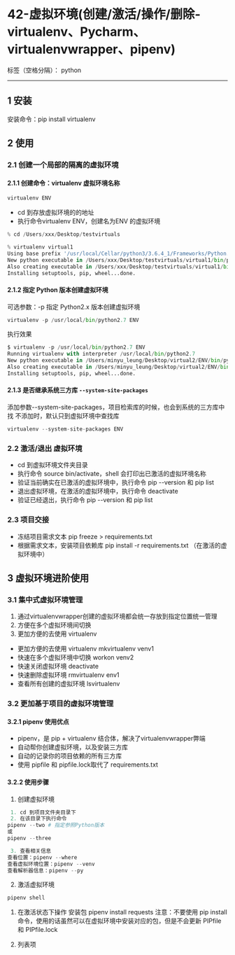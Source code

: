 # 42-虚拟环境(创建/激活/操作/删除-virtualenv、Pycharm、virtualenvwrapper、pipenv)

标签（空格分隔）： python

---

## 1 安装
安装命令：pip install virtualenv

## 2 使用
### 2.1 创建一个局部的隔离的虚拟环境
#### 2.1.1 创建命令：virtualenv 虚拟环境名称
```python
virtualenv ENV
```

 - cd 到存放虚拟环境的的地址
 - 执行命令virtualenv ENV，创建名为ENV 的虚拟环境
```python
% cd /Users/xxx/Desktop/testvirtuals                    

% virtualenv virtual1                   
Using base prefix '/usr/local/Cellar/python3/3.6.4_1/Frameworks/Python.framework/Versions/3.6'
New python executable in /Users/xxx/Desktop/testvirtuals/virtual1/bin/python3.6
Also creating executable in /Users/xxx/Desktop/testvirtuals/virtual1/bin/python
Installing setuptools, pip, wheel...done.
```

#### 2.1.2 指定 Python 版本创建虚拟环境
可选参数：-p
指定 Python2.x 版本创建虚拟环境
```python
virtualenv -p /usr/local/bin/python2.7 ENV
```

执行效果

```python
$ virtualenv -p /usr/local/bin/python2.7 ENV
Running virtualenv with interpreter /usr/local/bin/python2.7
New python executable in /Users/minyu_leung/Desktop/virtual2/ENV/bin/python2.7
Also creating executable in /Users/minyu_leung/Desktop/virtual2/ENV/bin/python
Installing setuptools, pip, wheel...done.
```

#### 2.1.3 是否继承系统三方库 `--system-site-packages`

添加参数--system-site-packages，项目检索库的时候，也会到系统的三方库中找
不添加时，默认只到虚拟环境中查找库
```python
virtualenv --system-site-packages ENV
```

### 2.2 激活/退出 虚拟环境

 - cd 到虚拟环境文件夹目录
 - 执行命令 source bin/activate，shell 会打印出已激活的虚拟环境名称
 - 验证当前确实在已激活的虚拟环境中，执行命令 pip --version 和 pip list
 - 退出虚拟环境，在激活的虚拟环境中，执行命令 deactivate
 - 验证已经退出，执行命令 pip --version 和 pip list

### 2.3 项目交接
 - 冻结项目需求文本 pip freeze > requirements.txt
 - 根据需求文本，安装项目依赖库 pip install -r requirements.txt （在激活的虚拟环境中）

## 3 虚拟环境进阶使用
### 3.1  集中式虚拟环境管理
 1. 通过virtualenvwrapper创建的虚拟环境都会统一存放到指定位置统一管理
 2. 方便在多个虚拟环境间切换
 3. 更加方便的去使用 virtualenv

* 更加方便的去使用 virtualenv
mkvirtualenv venv1
* 快速在多个虚拟环境中切换
workon venv2
* 快速关闭虚拟环境
deactivate
* 快速删除虚拟环境
rmvirtualenv env1
* 查看所有创建的虚拟环境
lsvirtualenv

### 3.2  更加基于项目的虚拟环境管理
#### 3.2.1 pipenv 使用优点

 - pipenv，是 pip + virtualenv 结合体，解决了virtualenvwrapper弊端
 - 自动帮你创建虚拟环境，以及安装三方库
 - 自动的记录你的项目依赖的所有三方库
 - 使用 pipfile 和 pipfile.lock取代了 requirements.txt

#### 3.2.2 使用步骤


 1. 创建虚拟环境
```python
 1. cd 到项目文件夹目录下
 2. 在该目录下执行命令
pipenv --two # 指定参照Python版本
或
pipenv --three

 3. 查看相关信息
查看位置：pipenv --where
查看虚拟环境位置：pipenv --venv
查看解析器信息：pipenv --py
```

 2. 激活虚拟环境

```python
pipenv shell
```
 1. 在激活状态下操作
 安装包
pipenv install requests
注意：不要使用 pip install 命令，使用的话虽然可以在虚拟环境中安装对应的包，但是不会更新 PIPfile 和 PIPfile.lock

 2. 列表项